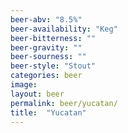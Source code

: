```yaml
---
beer-abv: "8.5%"
beer-availability: "Keg"
beer-bitterness: ""
beer-gravity: ""
beer-sourness: ""
beer-style: "Stout"
categories: beer
image: 
layout: beer
permalink: beer/yucatan/
title:  "Yucatan"
---
```

